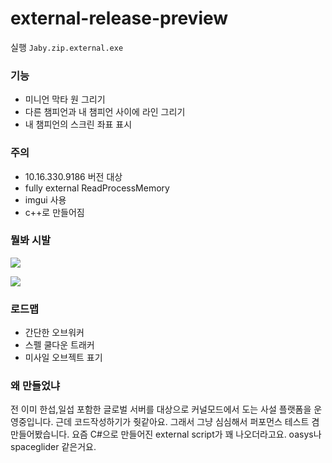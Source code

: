 # external-release-preview

실행 `Jaby.zip.external.exe`

### 기능
- 미니언 막타 원 그리기
- 다른 챔피언과 내 챔피언 사이에 라인 그리기
- 내 챔피언의 스크린 좌표 표시

### 주의
- 10.16.330.9186 버전 대상
- fully external ReadProcessMemory
- imgui 사용
- c++로 만들어짐

### 뭘봐 시발
![](https://github.com/jaby-zip/external-release-preview/blob/master/s1.png)  
  
![](https://github.com/jaby-zip/external-release-preview/blob/master/s2.png)  
  
  
### 로드맵
- 간단한 오브워커
- 스펠 쿨다운 트래커
- 미사일 오브젝트 표기


### 왜 만들었냐
전 이미 한섭,일섭 포함한 글로벌 서버를 대상으로 커널모드에서 도는 사설 플랫폼을 운영중입니다. 근데 코드작성하기가 줫같아요. 그래서 그냥 심심해서 퍼포먼스 테스트 겸 만들어봤습니다. 요즘 C#으로 만들어진 external script가 꽤 나오더라고요. oasys나 spaceglider 같은거요.
